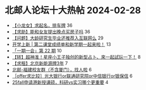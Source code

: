 # 北邮人论坛十大热帖 2024-02-28

- [【小龙女】求起名，排车牌](https://bbs.byr.cn/article/Talking/6411267) 36
- [【求助】能和女友提出晚点买房子吗](https://bbs.byr.cn/article/Feeling/3202119) 36
- [【问题】大龄研究生毕业还推荐入互联网么](https://bbs.byr.cn/article/WorkLife/1211182) 29
- [开学上新 | 第二课堂成绩单和新学期一起来啦！](https://bbs.byr.cn/article/Picture/3358624) 13
- [「一期一会」第 22 期](https://bbs.byr.cn/article/Innovation/8648) 10
- [【转】超神准！星座小王子独创的新型占卜、來一起試玩一下！](https://bbs.byr.cn/article/Constellations/326533) 8
- [【求租】北京新能源牌3年](https://bbs.byr.cn/article/AutoMotor/129790) 7
- [北邮-福建校友群（不含厦门），找人啦](https://bbs.byr.cn/article/Fujian/462386) 6
- [［offer求比较］光大银行or联通研究院or中信银行or银保信](https://bbs.byr.cn/article/Job/2204973) 6
- [25fall申请港新授课硕，科研vs实习哪个更重要](https://bbs.byr.cn/article/GoAbroad/396348) 4


